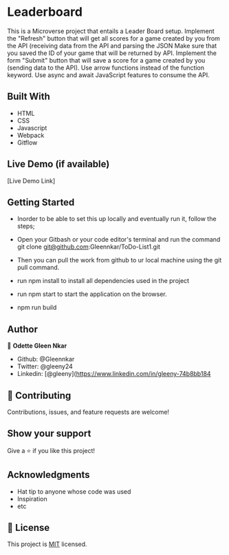# Leaderboard
This is a Microverse project that entails a Leader Board setup.
Implement the "Refresh" button that will get all scores for a game created by you from the API (receiving data from the API and parsing the JSON
Make sure that you saved the ID of your game that will be returned by API.
Implement the form "Submit" button that will save a score for a game created by you (sending data to the API).
Use arrow functions instead of the function keyword.
Use async and await JavaScript features to consume the API.


## Built With

- HTML
- CSS
- Javascript
- Webpack
- Gitflow

## Live Demo (if available)

[Live Demo Link]


## Getting Started

- Inorder to be able to set this up locally and eventually run it, follow the steps;

- Open your Gitbash or your code editor's terminal and run the command git clone git@github.com:Gleennkar/ToDo-List1.git
- Then you can pull the work from github to ur local machine using the git pull command.
- run npm install to install all dependencies used in the project
- run npm start to start the application on the browser.
- npm run build



## Author

👤 **Odette Gleen Nkar**

- Github: @Gleennkar
- Twitter: @gleeny24
- Linkedin: [@gleeny](https://www.linkedin.com/in/gleeny-74b8bb184

## 🤝 Contributing

Contributions, issues, and feature requests are welcome!


## Show your support

Give a ⭐️ if you like this project!

## Acknowledgments

- Hat tip to anyone whose code was used
- Inspiration
- etc

## 📝 License

This project is [MIT](./MIT.md) licensed.
